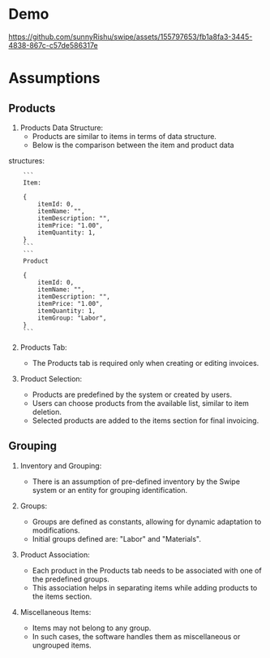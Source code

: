 # Demo

https://github.com/sunnyRishu/swipe/assets/155797653/fb1a8fa3-3445-4838-867c-c57de586317e

# Assumptions

## Products
1. Products Data Structure:
   - Products are similar to items in terms of data structure.
   - Below is the comparison between the item and product data

 structures:
        
        ```
        Item:

        {
            itemId: 0,
            itemName: "",
            itemDescription: "",
            itemPrice: "1.00",
            itemQuantity: 1,
        }
        ```
        ```
        Product

        {
            itemId: 0,
            itemName: "",
            itemDescription: "",
            itemPrice: "1.00",
            itemQuantity: 1,
            itemGroup: "Labor",
        }
        ```

2. Products Tab:
   - The Products tab is required only when creating or editing invoices.

3. Product Selection:
   - Products are predefined by the system or created by users.
   - Users can choose products from the available list, similar to item deletion.
   - Selected products are added to the items section for final invoicing.

## Grouping
1. Inventory and Grouping:
   - There is an assumption of pre-defined inventory by the Swipe system or an entity for grouping identification.

2. Groups:
   - Groups are defined as constants, allowing for dynamic adaptation to modifications.
   - Initial groups defined are: "Labor" and "Materials".

3. Product Association:
   - Each product in the Products tab needs to be associated with one of the predefined groups.
   - This association helps in separating items while adding products to the items section.

4. Miscellaneous Items:
   - Items may not belong to any group.
   - In such cases, the software handles them as miscellaneous or ungrouped items.

